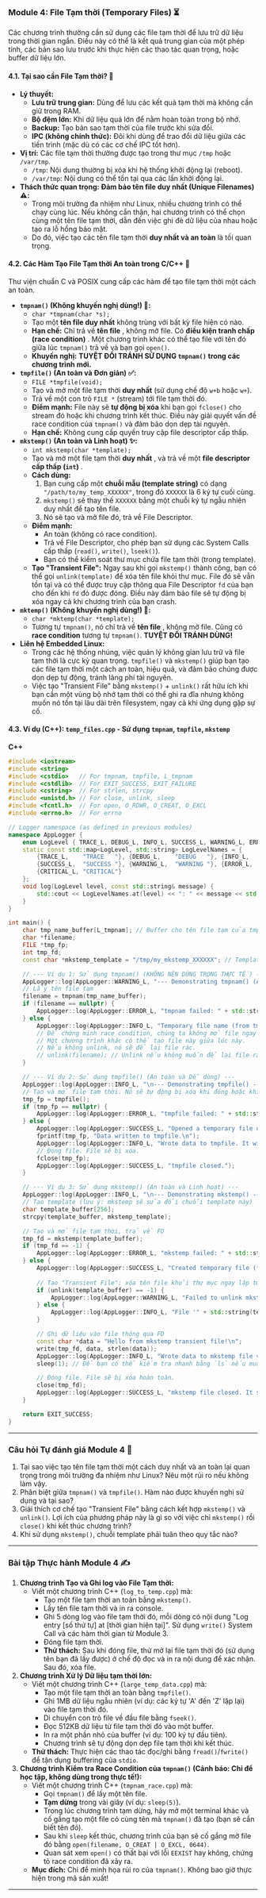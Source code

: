 


### **Module 4: File Tạm thời (Temporary Files) ⏳**

Các chương trình thường cần sử dụng các file tạm thời để lưu trữ dữ liệu trong thời gian ngắn. Điều này có thể là kết quả trung gian của một phép tính, các bản sao lưu trước khi thực hiện các thao tác quan trọng, hoặc buffer dữ liệu lớn.

#### **4.1. Tại sao cần File Tạm thời? 💾**

* **Lý thuyết:**
  * **Lưu trữ trung gian:** Dùng để lưu các kết quả tạm thời mà không cần giữ trong RAM.
  * **Bộ đệm lớn:** Khi dữ liệu quá lớn để nằm hoàn toàn trong bộ nhớ.
  * **Backup:** Tạo bản sao tạm thời của file trước khi sửa đổi.
  * **IPC (không chính thức):** Đôi khi dùng để trao đổi dữ liệu giữa các tiến trình (mặc dù có các cơ chế IPC tốt hơn).
* **Vị trí:** Các file tạm thời thường được tạo trong thư mục `/tmp` hoặc `/var/tmp`.
  * `/tmp`: Nội dung thường bị xóa khi hệ thống khởi động lại (reboot).
  * `/var/tmp`: Nội dung có thể tồn tại qua các lần khởi động lại.
* **Thách thức quan trọng: Đảm bảo tên file duy nhất (Unique Filenames) ⚠️:**
  * Trong môi trường đa nhiệm như Linux, nhiều chương trình có thể chạy cùng lúc. Nếu không cẩn thận, hai chương trình có thể chọn cùng một tên file tạm thời, dẫn đến việc ghi đè dữ liệu của nhau hoặc tạo ra lỗ hổng bảo mật.
  * Do đó, việc tạo các tên file tạm thời **duy nhất và an toàn** là tối quan trọng.

#### **4.2. Các Hàm Tạo File Tạm thời An toàn trong C/C++ 🔑**

Thư viện chuẩn C và POSIX cung cấp các hàm để tạo file tạm thời một cách an toàn.

* **`tmpnam()` (Không khuyến nghị dùng!) 🚫:**
  * `char *tmpnam(char *s);`
  * Tạo một **tên file duy nhất** không trùng với bất kỳ file hiện có nào.
  * **Hạn chế:** Chỉ trả về  **tên file** , không mở file. Có  **điều kiện tranh chấp (race condition)** . Một chương trình khác có thể tạo file với tên đó giữa lúc `tmpnam()` trả về và bạn gọi `open()`.
  * **Khuyến nghị:** **TUYỆT ĐỐI TRÁNH SỬ DỤNG `tmpnam()` trong các chương trình mới.**
* **`tmpfile()` (An toàn và Đơn giản) ✅:**
  * `FILE *tmpfile(void);`
  * Tạo và mở một file tạm thời **duy nhất** (sử dụng chế độ `w+b` hoặc `w+`).
  * Trả về một con trỏ `FILE *` (stream) tới file tạm thời đó.
  * **Điểm mạnh:** File này sẽ **tự động bị xóa** khi bạn gọi `fclose()` cho stream đó hoặc khi chương trình kết thúc. Điều này giải quyết vấn đề race condition của `tmpnam()` và đảm bảo dọn dẹp tài nguyên.
  * **Hạn chế:** Không cung cấp quyền truy cập file descriptor cấp thấp.
* **`mkstemp()` (An toàn và Linh hoạt) ✨:**
  * `int mkstemp(char *template);`
  * Tạo và mở một file tạm thời  **duy nhất** , và trả về một  **file descriptor cấp thấp (`int`)** .
  * **Cách dùng:**
    1. Bạn cung cấp một **chuỗi mẫu (template string)** có dạng `"/path/to/my_temp_XXXXXX"`, trong đó `XXXXXX` là 6 ký tự cuối cùng.
    2. `mkstemp()` sẽ thay thế `XXXXXX` bằng một chuỗi ký tự ngẫu nhiên duy nhất để tạo tên file.
    3. Nó sẽ tạo và mở file đó, trả về File Descriptor.
  * **Điểm mạnh:**
    * An toàn (không có race condition).
    * Trả về File Descriptor, cho phép bạn sử dụng các System Calls cấp thấp (`read()`, `write()`, `lseek()`).
    * Bạn có thể kiểm soát thư mục chứa file tạm thời (trong template).
  * **Tạo "Transient File":** Ngay sau khi gọi `mkstemp()` thành công, bạn có thể gọi `unlink(template)` để xóa tên file khỏi thư mục. File đó sẽ vẫn tồn tại và có thể được truy cập thông qua File Descriptor `fd` của bạn cho đến khi `fd` đó được đóng. Điều này đảm bảo file sẽ tự động bị xóa ngay cả khi chương trình của bạn crash.
* **`mktemp()` (Không khuyến nghị dùng!) 🚫:**
  * `char *mktemp(char *template);`
  * Tương tự `tmpnam()`, nó chỉ trả về  **tên file** , không mở file. Cũng có **race condition** tương tự `tmpnam()`. **TUYỆT ĐỐI TRÁNH DÙNG!**
* **Liên hệ Embedded Linux:**
  * Trong các hệ thống nhúng, việc quản lý không gian lưu trữ và file tạm thời là cực kỳ quan trọng. `tmpfile()` và `mkstemp()` giúp bạn tạo các file tạm thời một cách an toàn, hiệu quả, và đảm bảo chúng được dọn dẹp tự động, tránh lãng phí tài nguyên.
  * Việc tạo "Transient File" bằng `mkstemp()` + `unlink()` rất hữu ích khi bạn cần một vùng bộ nhớ tạm thời có thể ghi ra đĩa nhưng không muốn nó tồn tại lâu dài trên filesystem, ngay cả khi ứng dụng gặp sự cố.

#### **4.3. Ví dụ (C++): `temp_files.cpp` - Sử dụng `tmpnam`, `tmpfile`, `mkstemp`**

**C++**

```cpp
#include <iostream>
#include <string>
#include <cstdio>   // For tmpnam, tmpfile, L_tmpnam
#include <cstdlib>  // For EXIT_SUCCESS, EXIT_FAILURE
#include <cstring>  // For strlen, strcpy
#include <unistd.h> // For close, unlink, sleep
#include <fcntl.h>  // For open, O_RDWR, O_CREAT, O_EXCL
#include <errno.h>  // For errno

// Logger namespace (as defined in previous modules)
namespace AppLogger {
    enum LogLevel { TRACE_L, DEBUG_L, INFO_L, SUCCESS_L, WARNING_L, ERROR_L, CRITICAL_L };
    static const std::map<LogLevel, std::string> LogLevelNames = {
        {TRACE_L,    "TRACE   "}, {DEBUG_L,    "DEBUG   "}, {INFO_L,     "INFO    "},
        {SUCCESS_L,  "SUCCESS "}, {WARNING_L,  "WARNING "}, {ERROR_L,    "ERROR   "},
        {CRITICAL_L, "CRITICAL"}
    };
    void log(LogLevel level, const std::string& message) {
        std::cout << LogLevelNames.at(level) << ": " << message << std::endl;
    }
}

int main() {
    char tmp_name_buffer[L_tmpnam]; // Buffer cho tên file tạm của tmpnam
    char *filename;
    FILE *tmp_fp;
    int tmp_fd;
    const char *mkstemp_template = "/tmp/my_mkstemp_XXXXXX"; // Template cho mkstemp

    // --- Ví dụ 1: Sử dụng tmpnam() (KHÔNG NÊN DÙNG TRONG THỰC TẾ) ---
    AppLogger::log(AppLogger::WARNING_L, "--- Demonstrating tmpnam() (Avoid in production code!) ---");
    // Lấy tên file tạm
    filename = tmpnam(tmp_name_buffer);
    if (filename == nullptr) {
        AppLogger::log(AppLogger::ERROR_L, "tmpnam failed: " + std::string(strerror(errno)));
    } else {
        AppLogger::log(AppLogger::INFO_L, "Temporary file name (from tmpnam): " + std::string(filename));
        // Để chứng minh race condition, chúng ta không mở file ngay lập tức ở đây.
        // Một chương trình khác có thể tạo file này giữa lúc này.
        // Nếu không unlink, nó sẽ để lại file rác.
        // unlink(filename); // Unlink nếu không muốn để lại file rác
    }

    // --- Ví dụ 2: Sử dụng tmpfile() (An toàn và Dễ dùng) ---
    AppLogger::log(AppLogger::INFO_L, "\n--- Demonstrating tmpfile() ---");
    // Tạo và mở file tạm thời. Nó sẽ tự động bị xóa khi đóng hoặc khi chương trình thoát.
    tmp_fp = tmpfile();
    if (tmp_fp == nullptr) {
        AppLogger::log(AppLogger::ERROR_L, "tmpfile failed: " + std::string(strerror(errno)));
    } else {
        AppLogger::log(AppLogger::SUCCESS_L, "Opened a temporary file using tmpfile() OK.");
        fprintf(tmp_fp, "Data written to tmpfile.\n");
        AppLogger::log(AppLogger::INFO_L, "Wrote data to tmpfile. It will be deleted automatically.");
        // Đóng file. File sẽ bị xóa.
        fclose(tmp_fp); 
        AppLogger::log(AppLogger::SUCCESS_L, "tmpfile closed.");
    }

    // --- Ví dụ 3: Sử dụng mkstemp() (An toàn và Linh hoạt) ---
    AppLogger::log(AppLogger::INFO_L, "\n--- Demonstrating mkstemp() ---");
    // Tạo template (lưu ý: mkstemp sẽ sửa đổi chuỗi template này)
    char template_buffer[256];
    strcpy(template_buffer, mkstemp_template); 

    // Tạo và mở file tạm thời, trả về FD
    tmp_fd = mkstemp(template_buffer);
    if (tmp_fd == -1) {
        AppLogger::log(AppLogger::ERROR_L, "mkstemp failed: " + std::string(strerror(errno)));
    } else {
        AppLogger::log(AppLogger::SUCCESS_L, "Created temporary file (from mkstemp): " + std::string(template_buffer) + " with FD " + std::to_string(tmp_fd));
      
        // Tạo "Transient File": xóa tên file khỏi thư mục ngay lập tức
        if (unlink(template_buffer) == -1) {
            AppLogger::log(AppLogger::WARNING_L, "Failed to unlink mkstemp file: " + std::string(strerror(errno)));
        } else {
            AppLogger::log(AppLogger::INFO_L, "File '" + std::string(template_buffer) + "' unlinked from directory. It remains accessible via FD " + std::to_string(tmp_fd) + " and will be deleted on close.");
        }

        // Ghi dữ liệu vào file thông qua FD
        const char *data = "Hello from mkstemp transient file!\n";
        write(tmp_fd, data, strlen(data));
        AppLogger::log(AppLogger::INFO_L, "Wrote data to mkstemp file via its FD.");
        sleep(1); // Để bạn có thể kiểm tra nhanh bằng `ls` nếu muốn

        // Đóng file. File sẽ bị xóa hoàn toàn.
        close(tmp_fd);
        AppLogger::log(AppLogger::SUCCESS_L, "mkstemp file closed. It should now be fully deleted.");
    }

    return EXIT_SUCCESS;
}
```

---

### **Câu hỏi Tự đánh giá Module 4 🤔**

1. Tại sao việc tạo tên file tạm thời một cách duy nhất và an toàn lại quan trọng trong môi trường đa nhiệm như Linux? Nêu một rủi ro nếu không làm vậy.
2. Phân biệt giữa `tmpnam()` và `tmpfile()`. Hàm nào được khuyến nghị sử dụng và tại sao?
3. Giải thích cơ chế tạo "Transient File" bằng cách kết hợp `mkstemp()` và `unlink()`. Lợi ích của phương pháp này là gì so với việc chỉ `mkstemp()` rồi `close()` khi kết thúc chương trình?
4. Khi sử dụng `mkstemp()`, chuỗi template phải tuân theo quy tắc nào?

---

### **Bài tập Thực hành Module 4 ✍️**

1. **Chương trình Tạo và Ghi log vào File Tạm thời:**
   * Viết một chương trình C++ (`log_to_temp.cpp`) mà:
     * Tạo một file tạm thời an toàn bằng `mkstemp()`.
     * Lấy tên file tạm thời và in ra console.
     * Ghi 5 dòng log vào file tạm thời đó, mỗi dòng có nội dung "Log entry [số thứ tự] at [thời gian hiện tại]". Sử dụng `write()` System Call và các hàm thời gian từ Module 3.
     * Đóng file tạm thời.
     * **Thử thách:** Sau khi đóng file, thử mở lại file tạm thời đó (sử dụng tên bạn đã lấy được) ở chế độ đọc và in ra nội dung để xác nhận. Sau đó, xóa file.
2. **Chương trình Xử lý Dữ liệu tạm thời lớn:**
   * Viết một chương trình C++ (`large_temp_data.cpp`) mà:
     * Tạo một file tạm thời an toàn bằng `tmpfile()`.
     * Ghi 1MB dữ liệu ngẫu nhiên (ví dụ: các ký tự 'A' đến 'Z' lặp lại) vào file tạm thời đó.
     * Di chuyển con trỏ file về đầu file bằng `fseek()`.
     * Đọc 512KB dữ liệu từ file tạm thời đó vào một buffer.
     * In ra một phần nhỏ của buffer (ví dụ: 100 ký tự đầu tiên).
     * Chương trình sẽ tự động dọn dẹp file tạm thời khi kết thúc.
   * **Thử thách:** Thực hiện các thao tác đọc/ghi bằng `fread()`/`fwrite()` để tận dụng buffering của `stdio`.
3. **Chương trình Kiểm tra Race Condition của `tmpnam()` (Cảnh báo: Chỉ để học tập, không dùng trong thực tế!):**
   * Viết một chương trình C++ (`tmpnam_race.cpp`) mà:
     * Gọi `tmpnam()` để lấy một tên file.
     * **Tạm dừng** trong vài giây (ví dụ: `sleep(5)`).
     * Trong lúc chương trình tạm dừng, hãy mở một terminal khác và cố gắng tạo một file có cùng tên mà `tmpnam()` đã tạo (bạn sẽ cần biết tên đó).
     * Sau khi `sleep` kết thúc, chương trình của bạn sẽ cố gắng mở file đó bằng `open(filename, O_CREAT | O_EXCL, 0644)`.
     * Quan sát xem `open()` có thất bại với lỗi `EEXIST` hay không, chứng tỏ race condition đã xảy ra.
   * **Mục đích:** Chỉ để minh họa rủi ro của `tmpnam()`. Không bao giờ thực hiện trong mã sản xuất!

---
